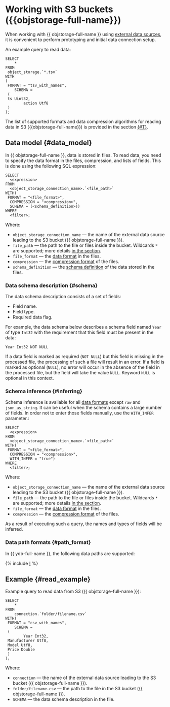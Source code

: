 # Working with S3 buckets ({{objstorage-full-name}})

When working with {{ objstorage-full-name }} using [external data sources](../../datamodel/external_data_source.md), it is convenient to perform prototyping and initial data connection setup.

An example query to read data:

```yql
SELECT
    *
FROM
 object_storage.`*.tsv`
WITH
(
 FORMAT = "tsv_with_names",
    SCHEMA =
 (
 ts Uint32,
        action Utf8
 )
);
```

The list of supported formats and data compression algorithms for reading data in S3 ({{objstorage-full-name}}) is provided in the section [{#T}](formats.md).

## Data model {#data_model}

In {{ objstorage-full-name }}, data is stored in files. To read data, you need to specify the data format in the files, compression, and lists of fields. This is done using the following SQL expression:

```yql
SELECT
  <expression>
FROM
  <object_storage_connection_name>.`<file_path>`
WITH(
 FORMAT = "<file_format>",
  COMPRESSION = "<compression>",
  SCHEMA = (<schema_definition>))
WHERE
  <filter>;
```

Where:

* `object_storage_connection_name` — the name of the external data source leading to the S3 bucket ({{ objstorage-full-name }}).
* `file_path` — the path to the file or files inside the bucket. Wildcards `*` are supported; more details [in the section](#path_format).
* `file_format` — the [data format](formats.md#formats) in the files.
* `compression` — the [compression format](formats.md#compression_formats) of the files.
* `schema_definition` — the [schema definition](#schema) of the data stored in the files.

### Data schema description {#schema}

The data schema description consists of a set of fields:

- Field name.
- Field type.
- Required data flag.

For example, the data schema below describes a schema field named `Year` of type `Int32` with the requirement that this field must be present in the data:

```text
Year Int32 NOT NULL
```

If a data field is marked as required (`NOT NULL`) but this field is missing in the processed file, the processing of such a file will result in an error. If a field is marked as optional (`NULL`), no error will occur in the absence of the field in the processed file, but the field will take the value `NULL`. Keyword `NULL` is optional in this context.

### Schema inference {#inferring}

Schema inference is available for all [data formats](formats.md#formats) except `raw` and `json_as_string`. It can be useful when the schema contains a large number of fields. In order not to enter those fields manually, use the `WITH_INFER` parameter.:

```yql
SELECT
  <expression>
FROM
  <object_storage_connection_name>.`<file_path>`
WITH(
 FORMAT = "<file_format>",
  COMPRESSION = "<compression>",
  WITH_INFER = "true")
WHERE
  <filter>;
```

Where:

* `object_storage_connection_name` — the name of the external data source leading to the S3 bucket ({{ objstorage-full-name }}).
* `file_path` — the path to the file or files inside the bucket. Wildcards `*` are supported; more details [in the section](#path_format).
* `file_format` — the [data format](formats.md#formats) in the files.
* `compression` — the [compression format](formats.md#compression_formats) of the files.

As a result of executing such a query, the names and types of fields will be inferred.

### Data path formats {#path_format}

In {{ ydb-full-name }}, the following data paths are supported:

{% include [!](_includes/path_format.md) %}

## Example {#read_example}

Example query to read data from S3 ({{ objstorage-full-name }}):

```yql
SELECT
    *
FROM
    connection.`folder/filename.csv`
WITH(
 FORMAT = "csv_with_names",
    SCHEMA =
 (
        Year Int32,
 Manufacturer Utf8,
 Model Utf8,
 Price Double
 )
);
```

Where:

* `connection` — the name of the external data source leading to the S3 bucket ({{ objstorage-full-name }}).
* `folder/filename.csv` — the path to the file in the S3 bucket ({{ objstorage-full-name }}).
* `SCHEMA` — the data schema description in the file.